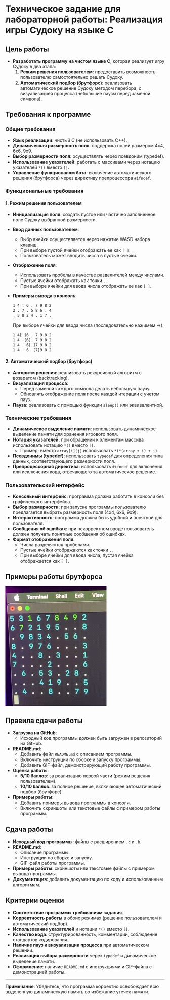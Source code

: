# Техническое задание для лабораторной работы: Реализация игры Судоку на языке C

## Цель работы

- **Разработать программу на чистом языке C**, которая реализует игру Судоку в два этапа:
  1. **Режим решения пользователем**: предоставить возможность пользователю самостоятельно решать Судоку.
  2. **Автоматический подбор (брутфорс)**: реализовать автоматическое решение Судоку методом перебора, с визуализацией процесса (небольшие паузы перед заменой символа).

## Требования к программе

### Общие требования

- **Язык реализации**: чистый C (не использовать C++).
- **Динамическая размерность поля**: поддержка полей размером 4x4, 6x6, 9x9.
- **Выбор размерности поля**: осуществлять через псевдоним (typedef).
- **Использование указателей**: работать с массивами через нотацию указателей `*()` вместо `[]`.
- **Управление функционалом бота**: включение автоматического решения (брутфорса) через директиву препроцессора `#ifndef`.

### Функциональные требования

#### 1. Режим решения пользователем

- **Инициализация поля**: создать пустое или частично заполненное поле Судоку выбранной размерности.
- **Ввод данных пользователем**:
  - Выбр ячейки осуществляется через нажатие WASD набора клавиш.
  - При выборе пустой ячейки отображать ее как `[ ]`.
  - Пользователь может вводить числа в пустые ячейки.
- **Отображение поля**:
  - Использовать пробелы в качестве разделителей между числами.
  - Пустые ячейки отображать как точки `.`.
  - При выборе ячейки для ввода числа отображать ее как `[ ]`.
- **Примеры вывода в консоль**:

  ```
  1 4 . 6 . 7 9 8 2
  2 . 7 . 5 8 6 . 4
  . 5 8 2 4 . 1 7 .
  ```

  При выборе ячейки для ввода числа (последовательно нажимем ->):

  ```
  1 4[.]6 . 7 9 8 2
  1 4 .[6]. 7 9 8 2
  1 4 . 6[.]7 9 8 2
  1 4 . 6 .[7]9 8 2
  ```

#### 2. Автоматический подбор (брутфорс)

- **Алгоритм решения**: реализовать рекурсивный алгоритм с возвратом (backtracking).
- **Визуализация процесса**:
  - Перед заменой каждого символа делать небольшую паузу.
  - Обновлять отображение поля после каждой итерации с учетом пауз.
- **Пауза**: реализовать с помощью функции `sleep()` или эквивалентной.

### Технические требования

- **Динамическое выделение памяти**: использовать динамическое выделение памяти для хранения игрового поля.
- **Нотация указателей**: при обращении к элементам массива использовать нотацию `*()` вместо `[]`.
  - Пример: вместо `array[i][j]` использовать `*(*(array + i) + j)`.
- **Псевдонимы (typedef)**: использовать `typedef` для определения типа данных, соответствующего размерности поля.
- **Препроцессорная директива**: использовать `#ifndef` для включения или исключения кода, отвечающего за автоматическое решение.

### Пользовательский интерфейс

- **Консольный интерфейс**: программа должна работать в консоли без графического интерфейса.
- **Выбор размерности**: при запуске программы пользователю предлагается выбрать размерность поля (4x4, 6x6, 9x9).
- **Интерактивность**: программа должна быть удобной и понятной для пользователя.
- **Сообщения об ошибках**: при некорректном вводе пользователь должен получать понятные сообщения об ошибках.
- **Формат отображения поля**:
  - Числа разделяются пробелами.
  - Пустые ячейки отображаются как точки `.`.
  - При выборе ячейки для ввода числа, пустая ячейка отображается как `[ ]`.

## Примеры работы брутфорса

![](./data/output.gif)

## Правила сдачи работы

- **Загрузка на GitHub**:
  - Исходный код программы должен быть загружен в репозиторий на GitHub.
- **README.md**:
  - Добавить файл `README.md` с описанием программы.
  - Включить инструкции по сборке и запуску программы.
  - Добавить GIF-файл, демонстрирующий работу программы.
- **Оценка работы**:
  - **5/10 баллов**: за реализацию первой части (режим решения пользователем).
  - **10/10 баллов**: за полное решение, включающее автоматический подбор (брутфорс).
- **Примеры работы**:
  - Добавить примеры вывода программы в консоли.
  - Включить скриншоты или текстовые файлы с примером работы программы.

## Сдача работы

- **Исходный код программы**: файлы с расширением `.c` и `.h`.
- **README.md**:
  - Описание программы.
  - Инструкции по сборке и запуску.
  - GIF-файл работы программы.
- **Примеры работы**: скриншоты или текстовые файлы с примером вывода программы.
- **Документация**: добавить документацию по коду и использованным алгоритмам.

## Критерии оценки

- **Соответствие программы требованиям задания**.
- **Корректность работы** в обоих режимах (решение пользователем и автоматический подбор).
- **Использование указателей** и нотации `*()` вместо `[]`.
- **Качество кода**: структурированность, комментарии, соблюдение стандартов кодирования.
- **Наличие пауз и визуализации процесса** при автоматическом решении.
- **Реализация выбора размерности** через `typedef` и динамическое выделение памяти.
- **Оформление**: наличие `README.md` с инструкциями и GIF-файла с демонстрацией работы.

---

**Примечание**: Убедитесь, что программа корректно освобождает всю выделенную динамическую память во избежание утечек памяти.